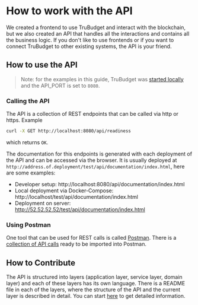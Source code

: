 # How to work with the API

We created a frontend to use TruBudget and interact with the blockchain, but we also created an API that handles all the interactions and contains all the business logic. If you don't like to use frontends or if you want to connect TruBudget to other existing systems, the API is your friend.

## How to use the API

> Note: for the examples in this guide, TruBudget was [started locally](../contribute/Contributor-Guide.md) and the API_PORT is set to `8080`.

### Calling the API

The API is a collection of REST endpoints that can be called via http or https. Example

```bash
curl -X GET http://localhost:8080/api/readiness
```

which returns `OK`.

The documentation for this endpoints is generated with each deployment of the API and can be accessed via the browser. It is usually deployed at `http://address.of.deployment/test/api/documentation/index.html`, here are some examples:

- Developer setup: http://localhost:8080/api/documentation/index.html
- Local deployment via Docker-Compose: http://localhost/test/api/documentation/index.html
- Deployment on server: http://52.52.52.52/test/api/documentation/index.html

### Using Postman

One tool that can be used for REST calls is called [Postman](https://www.getpostman.com/). There is a [collection of API calls](https://github.com/openkfw/TruBudget/blob/master/api/postman/TruBudget.postman_collection.json) ready to be imported into Postman.

## How to Contribute

The API is structured into layers (application layer, service layer, domain layer) and each of these layers has its own language. There is a README file in each of the layers, where the structure of the API and the current layer is described in detail. You can start [here](https://github.com/openkfw/TruBudget/blob/master/api/src/README.md) to get detailed information.
